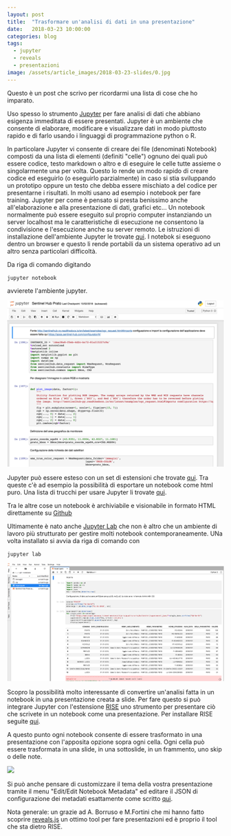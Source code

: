 ```yaml
---
layout: post
title:  "Trasformare un'analisi di dati in una presentazione"
date:   2018-03-23 10:00:00
categories: blog
tags:
  - jupyter
  - reveals
  - presentazioni
image: /assets/article_images/2018-03-23-slides/0.jpg
---
```


Questo è un post che scrivo per ricordarmi una lista di cose che ho imparato.

Uso spesso lo strumento [Jupyter](http://jupyter.org/) per fare analisi di dati che abbiano esigenza immeditata di essere presentati. Jupyter è un ambiente che consente di elaborare, modificare e visualizzare dati in modo piuttosto rapido e di farlo usando i linguaggi di programmazione python o R.

In particolare Jupyter vi consente di creare dei file (denominati Notebook) composti da una lista di elementi (definiti "celle") ognuno dei quali può essere codice, testo markdown o altro e di eseguire le celle tutte assieme o singolarmente una per volta. Questo lo rende un modo rapido di creare codice ed eseguirlo (o eseguirlo parzialmente) in caso si stia sviluppando un prototipo oppure un testo che debba essere mischiato a del codice per presentarne i risultati. In molti usano ad esempio i notebook per fare training. Jupyter per come è pensato si presta benissimo anche all'elaborazione e alla presentazione di dati, grafici etc...
Un notebook normalmente può essere eseguito sul proprio computer instanziando un server localhost ma le caratteristiche di esecuzione ne consentono la condivisione e l'esecuzione anche su server remoto. Le istruzioni di installazione dell'ambiente Jupyter le trovate [qui](http://jupyter.org/install). I notebok si eseguono dentro un browser e questo li rende portabili da un sistema operativo ad un altro senza particolari difficoltà.


Da riga di comando digitando

```
jupyter notebook
```

avvierete l'ambiente jupyter.

![](/assets/article_images/2018-03-23-slides/1.png)

Jupyter può essere esteso con un set di estensioni che trovate [qui](https://github.com/ipython-contrib/jupyter_contrib_nbextensions). Tra queste c'è ad esempio la possibilità di esportare un notebook come html puro. Una lista di trucchi per usare Jupyter li trovate [qui](https://www.dataquest.io/blog/jupyter-notebook-tips-tricks-shortcuts/).

Tra le altre cose un notebook è archiviabile e visionabile in formato HTML direttamente su [Github](https://help.github.com/articles/working-with-jupyter-notebook-files-on-github/)

Ultimamente è nato anche [Jupyter Lab](https://github.com/jupyterlab/jupyterlab) che non è altro che un ambiente di lavoro più strutturato per gestire molti notebook contemporaneamente. UNa volta installato si avvia da riga di comando con

```
jupyter lab
```
![](/assets/article_images/2018-03-23-slides/3.png)

Scopro la possibilità molto interessante di convertire un'analisi fatta in un notebook in una presentazione creata a slide. Per fare questo si può integrare Jupyter con l'estensione [RISE](https://damianavila.github.io/RISE/index.html) uno strumento per presentare ciò che scrivete in un notebook come una presentazione. Per installare RISE seguite [qui](https://damianavila.github.io/RISE/installation.html).

A questo punto ogni notebook consente di essere trasformato in una presentazione con l'apposita opzione sopra ogni cella. Ogni cella può essere trasformata in una slide, in una sottoslide, in un frammento, uno skip o delle note.

![](/assets/article_images/2018-03-23-slides/2.gif)

Si può anche pensare di customizzare il tema della vostra presentazione tramite il menu "Edit/Edit Notebook Metadata" ed editare il JSON di configurazione dei metadati esattamente come scritto [qui](https://damianavila.github.io/RISE/customize.html).

Nota generale: un grazie ad A. Borruso e M.Fortini che mi hanno fatto scoprire [reveals.js](https://revealjs.com/#/) un ottimo tool per fare presentazioni ed è proprio il tool che sta dietro RISE.